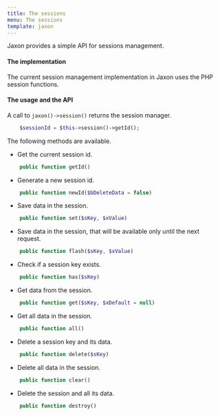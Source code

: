 ```yaml
---
title: The sessions
menu: The sessions
template: jaxon
---
```


Jaxon provides a simple API for sessions management.

#### The implementation

The current session management implementation in Jaxon uses the PHP session functions.

#### The usage and the API

A call to `jaxon()->session()` returns the session manager.

```php
    $sessionId = $this->session()->getId();
```

The following methods are available.

- Get the current session id.

```php
    public function getId()
```

- Generate a new session id.

```php
    public function newId($bDeleteData = false)
```

- Save data in the session.

```php
    public function set($sKey, $xValue)
```

- Save data in the session, that will be available only until the next request.

```php
    public function flash($sKey, $xValue)
```

- Check if a session key exists.

```php
    public function has($sKey)
```

- Get data from the session.

```php
    public function get($sKey, $xDefault = null)
```

- Get all data in the session.

```php
    public function all()
```

- Delete a session key and its data.

```php
    public function delete($sKey)
```

- Delete all data in the session.

```php
    public function clear()
```

- Delete the session and all its data.

```php
    public function destroy()
```
